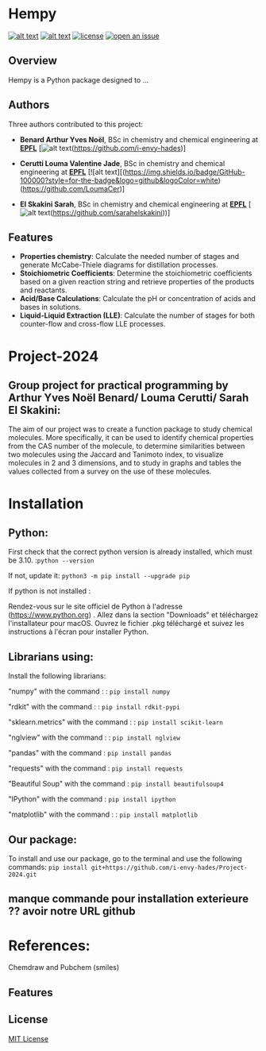 # Hempy

[![alt text](https://img.shields.io/badge/Python-14354C?style=for-the-badge&logo=python&logoColor=white)](https://www.python.org)
[![alt text](https://camo.githubusercontent.com/d9715378ddbf6b262203f7c27f12eeb6a7caa3b85a56cc980dbb2648753d526c/68747470733a2f2f696d672e736869656c64732e696f2f62616467652f4a7570797465722d4633373632362e7376673f267374796c653d666f722d7468652d6261646765266c6f676f3d4a757079746572266c6f676f436f6c6f723d707572706c65)](https://jupyter.org)
[![license](https://img.shields.io/badge/License-MIT-ac8b11.svg?style=for-the-badge&labelColor=yellow)](https://github.com/Arnautovich/Toolbox/blob/main/LICENSE)
[![open an issue](https://custom-icon-badges.demolab.com/badge/-Open%20Issue-palegreen?style=for-the-badge&logoColor=black&logo=issue-opened)](https://github.com/Arnautovich/Toolbox/issues)

## Overview

Hempy is a Python package designed to ...

## Authors
Three authors contributed to this project:
- **Benard Arthur Yves Noël**, BSc in chemistry and chemical engineering at **[EPFL](https://www.epfl.ch)**   [![alt text](https://img.shields.io/badge/GitHub-100000?style=for-the-badge&logo=github&logoColor=white)(https://github.com/i-envy-hades)]

- **Cerutti Louma Valentine Jade**, BSc in chemistry and chemical engineering at **[EPFL](https://www.epfl.ch)**   [![alt text][(https://img.shields.io/badge/GitHub-100000?style=for-the-badge&logo=github&logoColor=white)(https://github.com/LoumaCer)]
  
- **El Skakini Sarah**, BSc in chemistry and chemical engineering at **[EPFL](https://www.epfl.ch)**   [![alt text](https://img.shields.io/badge/GitHub-100000?style=for-the-badge&logo=github&logoColor=white)(https://github.com/sarahelskakini))]
  
## Features

- **Properties chemistry**: Calculate the needed number of stages and generate McCabe-Thiele diagrams for distillation processes.
- **Stoichiometric Coefficients**: Determine the stoichiometric coefficients based on a given reaction string and retrieve properties of the products and reactants.
- **Acid/Base Calculations**: Calculate the pH or concentration of acids and bases in solutions.
- **Liquid-Liquid Extraction (LLE)**: Calculate the number of stages for both counter-flow and cross-flow LLE processes.



# Project-2024
## Group project for practical programming by Arthur Yves Noël Benard/ Louma Cerutti/ Sarah El Skakini:

The aim of our project was to create a function package to study chemical molecules.
More specifically, it can be used to identify chemical properties from the CAS number of the molecule, to determine similarities between two molecules using the Jaccard and Tanimoto index, to visualize molecules in 2 and 3 dimensions, and to study in graphs and tables the values collected from a survey on the use of these molecules. 


# Installation 

## Python:
First check that the correct python version is already installed, which must be 3.10. :`python --version`

If not, update it: `python3 -m pip install --upgrade pip`

If python is not installed :

Rendez-vous sur le site officiel de Python à l'adresse (https://www.python.org) .
Allez dans la section "Downloads" et téléchargez l'installateur pour macOS.
Ouvrez le fichier .pkg téléchargé et suivez les instructions à l'écran pour installer Python.

## Librarians using:
Install the following librarians:

"numpy" with the command : :  `pip install numpy`

"rdkit" with the command : :  `pip install rdkit-pypi`

"sklearn.metrics" with the command : : `pip install scikit-learn`

"nglview" with the command : : `pip install nglview`

"pandas" with the command :  `pip install pandas`

"requests" with the command : `pip install requests`

"Beautiful Soup" with the command : `pip install beautifulsoup4`

"IPython" with the command : `pip install ipython`

"matplotlib" with the command : : `pip install matplotlib `

## Our package:

To install and use our package, go to the terminal and use the following commands:
`pip install git+https://github.com/i-envy-hades/Project-2024.git`
## manque commande pour installation exterieure ?? avoir notre URL github 

# References:

Chemdraw and Pubchem (smiles)

## Features


## License

[MIT License](LICENSE)

[copier]: https://github.com/copier-org/copier/
[Hatch]: https://hatch.pypa.io/
[pytest]: https://docs.pytest.org/
[Sphinx]: http://www.sphinx-doc.org/
[tox]: https://tox.readthedocs.io/
